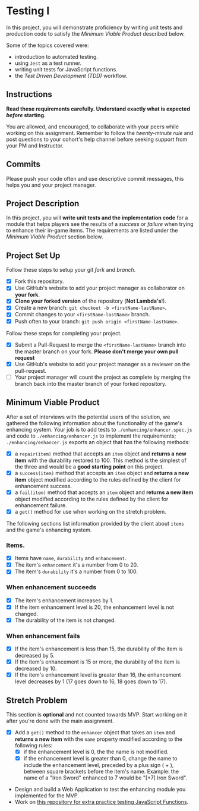 # Testing I

In this project, you will demonstrate proficiency by writing unit tests and production code to satisfy the _Minimum Viable Product_ described below.

Some of the topics covered were:

- introduction to automated testing.
- using `Jest` as a test runner.
- writing unit tests for JavaScript functions.
- the _Test Driven Development (TDD)_ workflow.

## Instructions

**Read these requirements carefully. Understand exactly what is expected _before_ starting.**

You are allowed, and encouraged, to collaborate with your peers while working on this assignment. Remember to follow the _twenty-minute rule_ and post questions to your cohort's help channel before seeking support from your PM and Instructor.

## Commits

Please push your code often and use descriptive commit messages, this helps you and your project manager.

## Project Description

In this project, you will **write unit tests and the implementation code** for a module that helps players see the results of a _success_ or _failure_ when trying to enhance their in-game items. The requirements are listed under the _Minimum Viable Product_ section below.

## Project Set Up

Follow these steps to setup your git _fork_ and _branch_.

- [x] Fork this repository.
- [x] Use GitHub's website to add your project manager as collaborator on **your fork**.
- [x] **Clone your forked version** of the repository (**Not Lambda's**!).
- [x] Create a new branch: `git checkout -b <firstName-lastName>`.
- [x] Commit changes to your `<firstName-lastName>` branch.
- [x] Push often to your branch: `git push origin <firstName-lastName>`.

Follow these steps for completing your project.

- [x] Submit a Pull-Request to merge the `<firstName-lastName>` branch into the master branch on your fork. **Please don't merge your own pull request**
- [x] Use GitHub's website to add your project manager as a reviewer on the pull-request.
- [ ] Your project manager will count the project as complete by merging the branch back into the master branch of your forked repository.

## Minimum Viable Product

After a set of interviews with the potential users of the solution, we gathered the following information about the functionality of the game's enhancing system. Your job is to add tests to `./enhancing/enhancer.spec.js` and code to `./enhancing/enhancer.js` to implement the requirements; `./enhancing/enhancer.js` exports an object that has the following methods:

- [x] a `repair(item)` method that accepts an `item` object and **returns a new item** with the durability restored to 100. This method is the simplest of the three and would be a **good starting point** on this project.
- [x] a `success(item)` method that accepts an `item` object and **returns a new item** object modified according to the rules defined by the client for enhancement success.
- [x] a `fail(item)` method that accepts an `item` object and **returns a new item** object modified according to the rules defined by the client for enhancement failure.
- [x] a `get()` method for use when working on the stretch problem.

The following sections list information provided by the client about `items` and the game's enhancing system.

### Items.

- [x] Items have `name`, `durability` and `enhancement`.
- [x] The item's `enhancement` it's a number from 0 to 20.
- [x] The item's `durability` it's a number from 0 to 100.

### When enhancement succeeds

- [x] The item's enhancement increases by 1.
- [x] If the item enhancement level is 20, the enhancement level is not changed.
- [x] The durability of the item is not changed.

### When enhancement fails

- [x] If the item's enhancement is less than 15, the durability of the item is decreased by 5.
- [x] If the item's enhancement is 15 or more, the durability of the item is decreased by 10.
- [x] If the item's enhancement level is greater than 16, the enhancement level decreases by 1 (17 goes down to 16, 18 goes down to 17).

## Stretch Problem

This section is **optional** and not counted towards MVP. Start working on it after you're done with the main assignment.

- [x] Add a `get()` method to the `enhancer` object that takes an `item` and **returns a new item** with the `name` property modified according to the following rules:
  - [x] if the enhancement level is 0, the the name is not modified.
  - [x] if the enhancement level is greater than 0, change the name to include the enhancement level, preceded by a plus sign ( + ), between square brackets before the item's name. Example: the name of a "Iron Sword" enhanced to 7 would be "[+7] Iron Sword".
- Design and build a Web Application to test the enhancing module you implemented for the MVP.
- Work on [this repository for extra practice testing JavaScript Functions](https://github.com/LambdaSchool/Testing).
